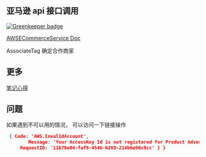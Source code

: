 ## 亚马逊 api 接口调用

[![Greenkeeper badge](https://badges.greenkeeper.io/zanjs/amazon-api-nodejs.svg)](https://greenkeeper.io/)


[AWSECommerceService Doc](http://docs.aws.amazon.com/zh_cn/AWSECommerceService/latest/DG/CommonRequestParameters.html)


AssociateTag 确定合作商家


## 更多


[笔记心得](https://www.crifan.com/category/work_and_job/web/crawl_emulatelogin/amazon/)


## 问题

如果遇到不可以用的情况， 可以访问一下链接操作

```json
 { Code: 'AWS.InvalidAccount',
        Message: 'Your AccessKey Id is not registered for Product Advertising API. Please use the AccessKey Id obtained after registering at https://affiliate-program.amazon.com/gp/flex/advertising/api/sign-in.html.' },
     RequestID: '11b78e04-faf9-4546-b288-214b6e00c9cc' } }
```